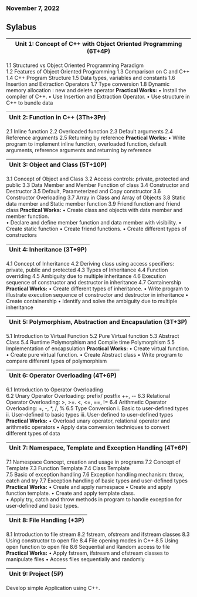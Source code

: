 ### November 7, 2022

## Sylabus

|**Unit 1: Concept of C++ with Object Oriented Programming (6T+4P)**|
|---|
1.1	Structured vs Object Oriented Programming Paradigm  
1.2	Features of Object Oriented Programming
1.3	Comparison on C and C++
1.4	C++ Program Structure
1.5	Data types, variables and constants
1.6	 Insertion and Extraction Operators
1.7	Type conversion
1.8	Dynamic memory allocation : new and delete operator 
**Practical Works:**
•	Install the compiler of C++. 
•	Use Insertion and Extraction Operator.
•	Use structure in C++ to bundle data 


|**Unit 2: Function in C++ (3Th+3Pr)**|
|---|
2.1	Inline function
2.2	Overloaded function
2.3	Default arguments
2.4	Reference arguments
2.5	Returning by reference
**Practical Works:**
•	Write program to implement inline function, overloaded function, default arguments, reference arguments and returning by reference



|**Unit 3: Object and Class (5T+10P)**|
|--|
3.1	Concept of Object and Class
3.2	Access controls: private, protected and public
3.3	Data Member and Member Function of class
3.4	Constructor and Destructor
3.5	Default, Parameterized and Copy constructor
3.6	Constructor Overloading
3.7	Array in Class and Array of Objects 
3.8	Static data member and Static member function 
3.9	Friend function and friend class
**Practical Works:**
•	Create class and objects with data member and member function.  
•	Declare and define member function and data member with visibility. 
•	Create static function 
•	Create friend functions. 
•	Create different types of constructors 

|**Unit 4: Inheritance (3T+9P)**|
|--|
4.1	Concept of Inheritance
4.2	Deriving class using access specifiers: private, public and protected
4.3	Types of Inheritance
4.4	Function overriding 
4.5	Ambiguity due to multiple inheritance 
4.6	Execution sequence of constructor and destructor in inheritance
4.7	Containership
**Practical Works:**
•	Create different types of inheritance.
•	 Write program to illustrate  execution sequence of constructor and destructor in inheritance
•	Create containership
•	Identify and solve the ambiguity due to multiple inheritance


|**Unit 5: Polymorphism, Abstraction  and Encapsulation (3T+3P)**|	
|--|
5.1	Introduction to Virtual Function 
5.2	Pure Virtual function 
5.3	Abstract Class 
5.4	Runtime Polymorphism and Compile time Polymorphism
5.5	Implementation of encapsulation 
**Practical Works:**
•	Create virtual function. 
•	Create pure virtual function. 
•	Create Abstract class
•	Write program to compare different types of polymorphism


|**Unit 6: Operator Overloading (4T+6P)**|
|---|
6.1	Introduction to Operator Overloading  
6.2	Unary Operator Overloading: prefix/ postfix ++, --
6.3	Relational Operator Overloading: >, >=. <, <=, ==, !=
6.4	Arithmetic Operator Overloading: +, -, *, /, % 
6.5	Type Conversion
i.	Basic to user-defined types
ii.	User-defined to basic types
iii.	User-defined to user-defined types
**Practical Works:**
•	Overload unary operator, relational operator and arithmetic operators 
•	Apply data conversion techniques to convert different types of data 


|**Unit 7: Namespace, Template and Exception Handling (4T+6P)**|
|---|
7.1	Namespace Concept, creation and usage in programs
7.2	Concept of Template 
7.3	Function Template 
7.4	Class Template   
7.5	Basic of exception handling 
7.6	Exception handling mechanism: throw, catch and try
7.7	Exception handling of basic types and user-defined types 
**Practical Works:**
•	Create and apply namespace
•	Create and apply function template.
•	Create and apply template class.  
•	Apply try, catch and throw methods in program to handle exception for user-defined and basic types. 


|**Unit 8: File Handling (+3P)**|
|---|
8.1	Introduction to file stream
8.2	fstream, ofstream and ifstream classes
8.3	Using constructor to open file
8.4	File opening modes in C++
8.5	Using open function to open file
8.6	Sequential and Random access to file 
**Practical Works:**
•	Apply fstream, ifstream and ofstream classes to manipulate files
•	Access files sequentially and randomly


|**Unit 9: Project (5P)**|
|---|
Develop simple Application using C++.		

